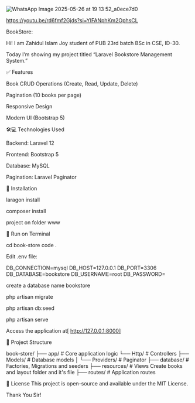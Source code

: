 
![WhatsApp Image 2025-05-26 at 19 13 52_a0ece7d0](https://github.com/user-attachments/assets/0d8a16fd-76fd-4f24-88c8-e250aadab68c)

https://youtu.be/rd6fmf2Gjds?si=YIFANphKm2OphsCL 

BookStore:

Hi! I am Zahidul Islam Joy student of PUB 23rd batch BSc in CSE, ID-30.

Today I’m showing my project titled “Laravel Bookstore Management System.”

✅ Features

Book CRUD Operations (Create, Read, Update, Delete)

Pagination (10 books per page)

Responsive Design

Modern UI (Bootstrap 5)

🛠💻 Technologies Used

Backend: Laravel 12

Frontend: Bootstrap 5

Database: MySQL

Pagination: Laravel Paginator

🚀 Installation

laragon install

composer install

project on folder www

🚀 Run on Terminal

cd book-store code .

Edit .env file:

DB_CONNECTION=mysql DB_HOST=127.0.0.1 DB_PORT=3306 DB_DATABASE=bookstore DB_USERNAME=root DB_PASSWORD=

create a database name bookstore

php artisan migrate

php artisan db:seed

php artisan serve

Access the application at[ http://127.0.0.1:8000]

📂 Project Structure

book-store/ ├── app/ # Core application logic └── Http/ # Controllers ├── Models/ # Database models │ └── Providers/ # Paginator
├── database/ # Factories, Migrations and seeders ├── resources/ # Views Create books and layout folder and it's file ├── routes/ # Application routes

📝 License This project is open-source and available under the MIT License.

Thank You Sir!
